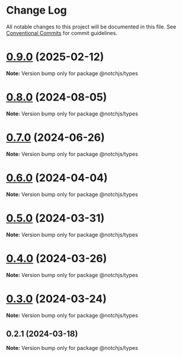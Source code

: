 # Change Log

All notable changes to this project will be documented in this file.
See [Conventional Commits](https://conventionalcommits.org) for commit guidelines.

# [0.9.0](https://github.com/notchjs/notch/compare/v0.8.9...v0.9.0) (2025-02-12)

**Note:** Version bump only for package @notchjs/types

# [0.8.0](https://github.com/notchjs/notch/compare/v0.7.0...v0.8.0) (2024-08-05)

**Note:** Version bump only for package @notchjs/types

# [0.7.0](https://github.com/notchjs/notch/compare/v0.6.2...v0.7.0) (2024-06-26)

**Note:** Version bump only for package @notchjs/types

# [0.6.0](https://github.com/notchjs/notch/compare/v0.5.0...v0.6.0) (2024-04-04)

**Note:** Version bump only for package @notchjs/types

# [0.5.0](https://github.com/notchjs/notch/compare/v0.4.0...v0.5.0) (2024-03-31)

**Note:** Version bump only for package @notchjs/types

# [0.4.0](https://github.com/notchjs/notch/compare/v0.3.0...v0.4.0) (2024-03-26)

**Note:** Version bump only for package @notchjs/types

# [0.3.0](https://github.com/notchjs/notch/compare/v0.2.3...v0.3.0) (2024-03-24)

**Note:** Version bump only for package @notchjs/types

## 0.2.1 (2024-03-18)

**Note:** Version bump only for package @notchjs/types
